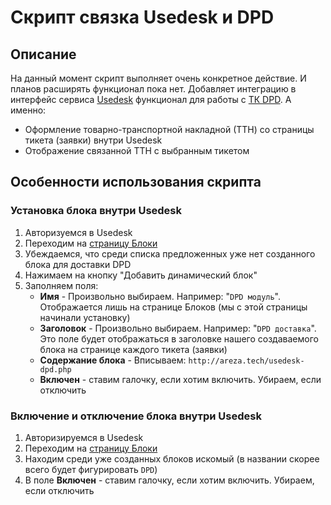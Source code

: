 # Скрипт связка Usedesk и DPD

## Описание

На данный момент скрипт выполняет очень конкретное действие. И планов расширять функционал пока нет.
Добавляет интеграцию в интерфейс сервиса [Usedesk](https://usedesk.ru) функционал для работы с [ТК DPD](https://www.dpd.ru/).
А именно:
- Оформление товарно-транспортной накладной (ТТН) со страницы тикета (заявки) внутри Usedesk
- Отображение связанной ТТН с выбранным тикетом

## Особенности использования скрипта

### Установка блока внутри Usedesk

1. Авторизуемся в Usedesk
2. Переходим на [страницу Блоки](https://secure.usedesk.ru/settings/blocks)
3. Убеждаемся, что среди списка предложенных уже нет созданного блока для доставки DPD
4. Нажимаем на кнопку "Добавить динамический блок"
5. Заполняем поля:
   - **Имя** - Произвольно выбираем. 
Например: "`DPD модуль`". Отображается лишь на странице Блоков (мы с этой страницы начинали установку)
   - **Заголовок** - Произвольно выбираем.
Например: "`DPD доставка`". Это поле будет отображаться в заголовке нашего создаваемого блока на странице каждого тикета (заявки) 
   - **Содержание блока** - Вписываем: `http://areza.tech/usedesk-dpd.php`
   - **Включен** - ставим галочку, если хотим включить. Убираем, если отключить

### Включение и отключение блока внутри Usedesk

1. Авторизируемся в Usedesk
2. Переходим на [страницу Блоки](https://secure.usedesk.ru/settings/blocks)
3. Находим среди уже созданных блоков искомый (в названии скорее всего будет фигурировать `DPD`)
4. В поле **Включен** - ставим галочку, если хотим включить. Убираем, если отключить


